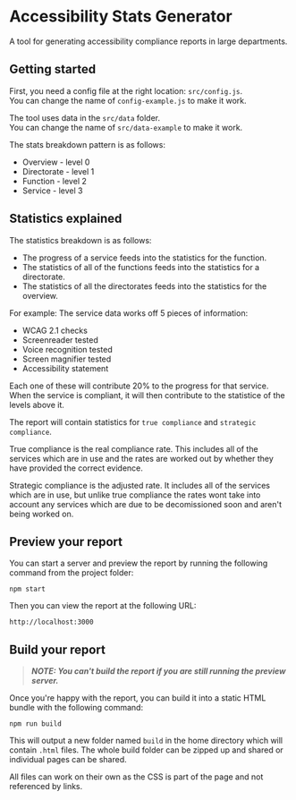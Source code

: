 # Accessibility Stats Generator

A tool for generating accessibility compliance reports in large departments.

## Getting started

First, you need a config file at the right location: `src/config.js`.  
You can change the name of `config-example.js` to make it work.

The tool uses data in the `src/data` folder.  
You can change the name of `src/data-example` to make it work.

The stats breakdown pattern is as follows:
- Overview - level 0
- Directorate - level 1
- Function - level 2
- Service - level 3

## Statistics explained

The statistics breakdown is as follows:
- The progress of a service feeds into the statistics for the function.
- The statistics of all of the functions feeds into the statistics for a directorate.
- The statistics of all the directorates feeds into the statistics for the overview.

For example:
The service data works off 5 pieces of information:
- WCAG 2.1 checks
- Screenreader tested
- Voice recognition tested
- Screen magnifier tested
- Accessibility statement

Each one of these will contribute 20% to the progress for that service. When the service is compliant, it will then contribute to the statistice of the levels above it.

The report will contain statistics for `true compliance` and `strategic compliance`.

True compliance is the real compliance rate. This includes all of the services which are in use and the rates are worked out by whether they have provided the correct evidence.

Strategic compliance is the adjusted rate. It includes all of the services which are in use, but unlike true compliance the rates wont take into account any services which are due to be decomissioned soon and aren't being worked on.

## Preview your report

You can start a server and preview the report by running the following command from the project folder:
```
npm start
```
Then you can view the report at the following URL:
```
http://localhost:3000
```

## Build your report

> _**NOTE: You can't build the report if you are still running the preview server.**_

Once you're happy with the report, you can build it into a static HTML bundle with the following command:
```
npm run build
```
This will output a new folder named `build` in the home directory which will contain `.html` files. The whole build folder can be zipped up and shared or individual pages can be shared. 

All files can work on their own as the CSS is part of the page and not referenced by links.
